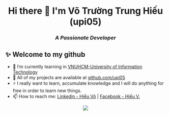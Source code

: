 <h1 align="center">Hi there 👋 I'm Võ Trường Trung Hiếu (upi05) </h1>

<h3 align="center" style="">
  <i>A Passionate Developer</i>
</h3>

## ✨ Welcome to my github

- 🌱 I’m currently learning in [VNUHCM-University of Information Technology](https://en.uit.edu.vn/overview-vnuhcm-university-information-technology)
- 📂 All of my projects are available at [github.com/upi05](https://github.com/upi05)
- ⚡ I really want to learn, accumulate knowledge and I will do anything for free in order to learn new things.
- 📫 How to reach me: [Linkedin - Hiếu Võ](https://www.linkedin.com/in/upi05) | [Facebook - Hiếu V.](https://www.facebook.com/hieu01234567)

<div align="center">
  <img src="https://github.com/upi05/upi05/gifs/welcome.gif" />
</div>

